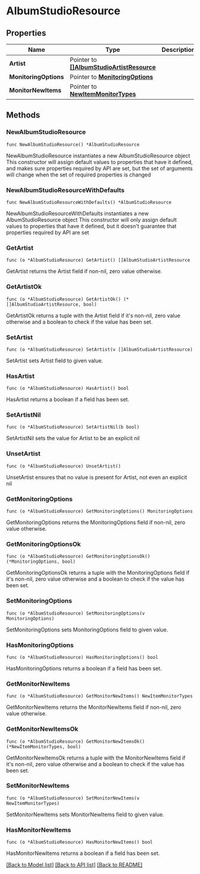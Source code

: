 # AlbumStudioResource

## Properties

Name | Type | Description | Notes
------------ | ------------- | ------------- | -------------
**Artist** | Pointer to [**[]AlbumStudioArtistResource**](AlbumStudioArtistResource.md) |  | [optional] 
**MonitoringOptions** | Pointer to [**MonitoringOptions**](MonitoringOptions.md) |  | [optional] 
**MonitorNewItems** | Pointer to [**NewItemMonitorTypes**](NewItemMonitorTypes.md) |  | [optional] 

## Methods

### NewAlbumStudioResource

`func NewAlbumStudioResource() *AlbumStudioResource`

NewAlbumStudioResource instantiates a new AlbumStudioResource object
This constructor will assign default values to properties that have it defined,
and makes sure properties required by API are set, but the set of arguments
will change when the set of required properties is changed

### NewAlbumStudioResourceWithDefaults

`func NewAlbumStudioResourceWithDefaults() *AlbumStudioResource`

NewAlbumStudioResourceWithDefaults instantiates a new AlbumStudioResource object
This constructor will only assign default values to properties that have it defined,
but it doesn't guarantee that properties required by API are set

### GetArtist

`func (o *AlbumStudioResource) GetArtist() []AlbumStudioArtistResource`

GetArtist returns the Artist field if non-nil, zero value otherwise.

### GetArtistOk

`func (o *AlbumStudioResource) GetArtistOk() (*[]AlbumStudioArtistResource, bool)`

GetArtistOk returns a tuple with the Artist field if it's non-nil, zero value otherwise
and a boolean to check if the value has been set.

### SetArtist

`func (o *AlbumStudioResource) SetArtist(v []AlbumStudioArtistResource)`

SetArtist sets Artist field to given value.

### HasArtist

`func (o *AlbumStudioResource) HasArtist() bool`

HasArtist returns a boolean if a field has been set.

### SetArtistNil

`func (o *AlbumStudioResource) SetArtistNil(b bool)`

 SetArtistNil sets the value for Artist to be an explicit nil

### UnsetArtist
`func (o *AlbumStudioResource) UnsetArtist()`

UnsetArtist ensures that no value is present for Artist, not even an explicit nil
### GetMonitoringOptions

`func (o *AlbumStudioResource) GetMonitoringOptions() MonitoringOptions`

GetMonitoringOptions returns the MonitoringOptions field if non-nil, zero value otherwise.

### GetMonitoringOptionsOk

`func (o *AlbumStudioResource) GetMonitoringOptionsOk() (*MonitoringOptions, bool)`

GetMonitoringOptionsOk returns a tuple with the MonitoringOptions field if it's non-nil, zero value otherwise
and a boolean to check if the value has been set.

### SetMonitoringOptions

`func (o *AlbumStudioResource) SetMonitoringOptions(v MonitoringOptions)`

SetMonitoringOptions sets MonitoringOptions field to given value.

### HasMonitoringOptions

`func (o *AlbumStudioResource) HasMonitoringOptions() bool`

HasMonitoringOptions returns a boolean if a field has been set.

### GetMonitorNewItems

`func (o *AlbumStudioResource) GetMonitorNewItems() NewItemMonitorTypes`

GetMonitorNewItems returns the MonitorNewItems field if non-nil, zero value otherwise.

### GetMonitorNewItemsOk

`func (o *AlbumStudioResource) GetMonitorNewItemsOk() (*NewItemMonitorTypes, bool)`

GetMonitorNewItemsOk returns a tuple with the MonitorNewItems field if it's non-nil, zero value otherwise
and a boolean to check if the value has been set.

### SetMonitorNewItems

`func (o *AlbumStudioResource) SetMonitorNewItems(v NewItemMonitorTypes)`

SetMonitorNewItems sets MonitorNewItems field to given value.

### HasMonitorNewItems

`func (o *AlbumStudioResource) HasMonitorNewItems() bool`

HasMonitorNewItems returns a boolean if a field has been set.


[[Back to Model list]](../README.md#documentation-for-models) [[Back to API list]](../README.md#documentation-for-api-endpoints) [[Back to README]](../README.md)


